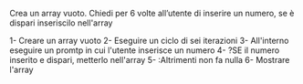 Crea un array vuoto.
Chiedi per 6 volte all’utente di inserire un numero, se è dispari inseriscilo nell'array

1- Creare un array vuoto
2- Eseguire un ciclo di sei iterazioni
3- All'interno eseguire un promtp in cui l'utente inserisce un numero
4- ?SE il numero inserito e dispari, metterlo nell'array
5- :Altrimenti non fa nulla 
6- Mostrare l'array
